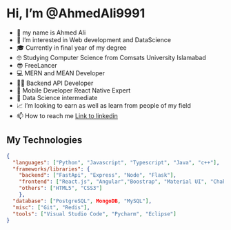 # Hi, I’m @AhmedAli9991
- 👋 my name is Ahmed Ali
- 👀 I’m interested in Web development and DataScience
- :mortar_board: Currently in final year of my degree
- :nerd_face: Studying Computer Science from Comsats University Islamabad
- :sunglasses: FreeLancer
- :computer: MERN and MEAN Developer
- 👨‍💻 Backend API Developer 
- :iphone: Mobile Developer React Native Expert
- :floppy_disk: Data Science intermediate
- 📈 I’m looking to earn as well as learn from people of my field
- 📫 How to reach me [Link to linkedin](https://www.linkedin.com/in/ahmed-ali-a8b415215/)


## My Technologies
```json
{
  "languages": ["Python", "Javascript", "Typescript", "Java", "c++"],
  "frameworks/libraries": {
    "backend": ["FastApi", "Express", "Node", "Flask"],
    "frontend": ["React.js", "Angular","Boostrap", "Material UI", "Chakra UI",],
    "others": ["HTML5", "CSS3"]
    },
  "database": ["PostgreSQL", MongoDB, "MySQL"],
  "misc": ["Git", "Redis"],
  "tools": ["Visual Studio Code", "Pycharm", "Eclipse"]
}
```



<!---
AhmedAli9991/AhmedAli9991 is a ✨ special ✨ repository because its `README.md` (this file) appears on your GitHub profile.
You can click the Preview link to take a look at your changes.
--->
